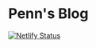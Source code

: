 # Penn's Blog

[![Netlify Status](https://api.netlify.com/api/v1/badges/c15ef74c-cefe-4230-8ddb-4a49394d35ed/deploy-status)](https://app.netlify.com/sites/penn-wang/deploys)